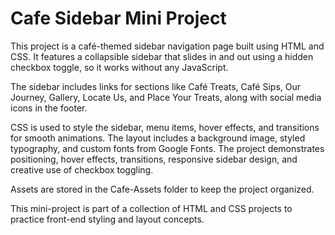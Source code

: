 # Cafe Sidebar Mini Project

This project is a café-themed sidebar navigation page built using HTML and CSS.
It features a collapsible sidebar that slides in and out using a hidden checkbox toggle, so it works without any JavaScript.

The sidebar includes links for sections like Café Treats, Café Sips, Our Journey, Gallery, Locate Us, and Place Your Treats, along with social media icons in the footer.

CSS is used to style the sidebar, menu items, hover effects, and transitions for smooth animations.
The layout includes a background image, styled typography, and custom fonts from Google Fonts.
The project demonstrates positioning, hover effects, transitions, responsive sidebar design, and creative use of checkbox toggling.

Assets are stored in the Cafe-Assets folder to keep the project organized.

This mini-project is part of a collection of HTML and CSS projects to practice front-end styling and layout concepts.